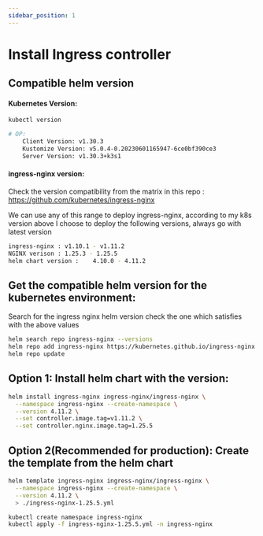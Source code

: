 ```yaml
---
sidebar_position: 1
---
```

# Install Ingress controller

## Compatible helm version

#### Kubernetes Version:
```bash
kubectl version

# OP:
    Client Version: v1.30.3
    Kustomize Version: v5.0.4-0.20230601165947-6ce0bf390ce3
    Server Version: v1.30.3+k3s1
```

#### ingress-nginx version: 

Check the version compatibility from the matrix in this repo : https://github.com/kubernetes/ingress-nginx
    
We can use any of this range to deploy ingress-nginx, according to my k8s version above I choose to deploy the following versions, always go with latest version

```bash
ingress-nginx : v1.10.1 - v1.11.2 
NGINX verison : 1.25.3 - 1.25.5
helm chart version : 	4.10.0 - 4.11.2
```

## Get the compatible helm version for the kubernetes environment:

Search for the ingress nginx helm version check the one which satisfies with the above values 

```bash
helm search repo ingress-nginx --versions
helm repo add ingress-nginx https://kubernetes.github.io/ingress-nginx
helm repo update
```

## Option 1: Install helm chart with the version: 
```bash
helm install ingress-nginx ingress-nginx/ingress-nginx \
  --namespace ingress-nginx --create-namespace \
  --version 4.11.2 \
  --set controller.image.tag=v1.11.2 \
  --set controller.nginx.image.tag=1.25.5
```

## Option 2(Recommended for production):  Create the template from the helm chart 
```bash
helm template ingress-nginx ingress-nginx/ingress-nginx \
  --namespace ingress-nginx --create-namespace \
  --version 4.11.2 \
  > ./ingress-nginx-1.25.5.yml

kubectl create namespace ingress-nginx 
kubectl apply -f ingress-nginx-1.25.5.yml -n ingress-nginx
```